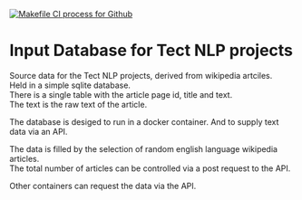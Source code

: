 [![Makefile CI process for Github](https://github.com/ant358/ml-ops-template/actions/workflows/devops-github.yml/badge.svg)](https://github.com/ant358/ml-ops-template/actions/workflows/devops-github.yml)

# Input Database for Tect NLP projects  

Source data for the Tect NLP projects, derived from wikipedia artciles.  
Held in a simple sqlite database.   
There is a single table with the article page id, title and text.  
The text is the raw text of the article.  
  
The database is desiged to run in a docker container. And to supply text data via an API.  

The data is filled by the selection of random english language wikipedia articles.  
The total number of articles can be controlled via a post request to the API.  

Other containers can request the data via the API.